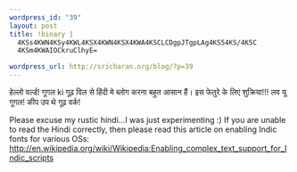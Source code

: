 ```yaml
--- 
wordpress_id: "39"
layout: post
title: !binary |
  4KSs4KWN4KSy4KWL4KSX4KWN4KSX4KWA4KSCLCDgpJTgpLAg4KS54KS/4KSC
  4KSm4KWAIOCkruClhyE=

wordpress_url: http://sricharan.org/blog/?p=39
---
```

हेल्लो वर्ल्ड!
गूगल ki गूढ़ विल से हिंदी मे ब्लोग करना बहुत आसान हैं। इस फेतुरे के लिए शुक्रिया!!! लव यू गूगल! कीप उप थे गूढ़ वर्क!

Please excuse my rustic hindi...I was just experimenting :) If you are unable to read the Hindi correctly, then please read this article on enabling Indic fonts for various OSs: <a href="http://en.wikipedia.org/wiki/Wikipedia:Enabling_complex_text_support_for_Indic_scripts">http://en.wikipedia.org/wiki/Wikipedia:Enabling_complex_text_support_for_Indic_scripts</a>
